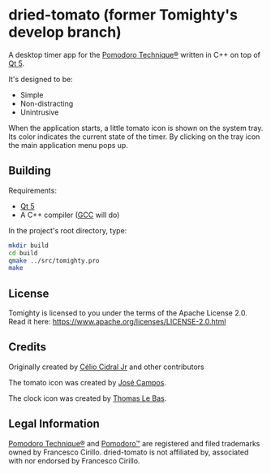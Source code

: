 # dried-tomato (former Tomighty's develop branch) #

A desktop timer app for the [Pomodoro Technique®](http://pomodorotechnique.com)
written in C++ on top of [Qt 5](http://qt-project.org).

It's designed to be:

* Simple
* Non-distracting
* Unintrusive

When the application starts, a little tomato icon is shown on the system tray. Its color indicates
the current state of the timer. By clicking on the tray icon the main application menu pops up.


## Building ##

Requirements:

* [Qt 5](http://qt-project.org)
* A C++ compiler ([GCC](https://gcc.gnu.org) will do)

In the project's root directory, type:

```bash
mkdir build
cd build
qmake ../src/tomighty.pro
make
```


## License ##

Tomighty is licensed to you under the terms of the Apache License 2.0.
Read it here: https://www.apache.org/licenses/LICENSE-2.0.html


## Credits ##

Originally created by [Célio Cidral Jr](https://github.com/ccidral) and other contributors

The tomato icon was created by [José Campos](www.thenounproject.com/jcampos).

The clock icon was created by [Thomas Le Bas](www.thenounproject.com/tlb).


## Legal Information ##

[Pomodoro Technique®](http://pomodorotechnique.com) and [Pomodoro™](http://pomodorotechnique.com)
are registered and filed trademarks owned by Francesco Cirillo. dried-tomato is not affiliated by,
associated with nor endorsed by Francesco Cirillo.

